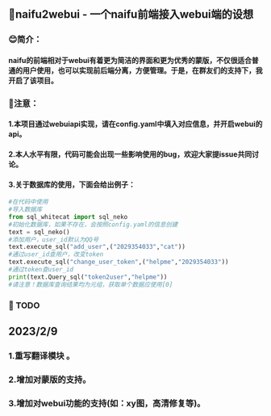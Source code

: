 ## 🍭naifu2webui - 一个naifu前端接入webui端的设想
### 😊简介： 
#### naifu的前端相对于webui有着更为简洁的界面和更为优秀的蒙版，不仅很适合普通的用户使用，也可以实现前后端分离，方便管理。于是，在群友们的支持下，我开启了该项目。
### 🙌注意：
#### 1.本项目通过webuiapi实现，请在config.yaml中填入对应信息，并开启webui的api。
#### 2.本人水平有限，代码可能会出现一些影响使用的bug，欢迎大家提issue共同讨论。
#### 3.关于数据库的使用，下面会给出例子：

```python
#在代码中使用
#导入数据库
from sql_whitecat import sql_neko
#初始化数据库，如果不存在，会按照config.yaml的信息创建
text = sql_neko()
#添加用户，user_id默认为QQ号
text.execute_sql("add_user",("2029354033","cat"))
#通过user_id查用户，改变token
text.execute_sql("change_user_token",("helpme","2029354033"))
#通过token查user_id
print(text.Query_sql("token2user","helpme"))
#请注意！数据库查询结果均为元组，获取单个数据应使用[0]

```

### 💯 TODO
## 2023/2/9
### 1.重写翻译模块 。
### 2.增加对蒙版的支持。
### 3.增加对webui功能的支持(如：xy图，高清修复等)。